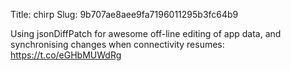 Title: chirp
Slug: 9b707ae8aee9fa7196011295b3fc64b9

Using jsonDiffPatch for awesome off-line editing of app data, and synchronising changes when connectivity resumes: <a href="https://t.co/eGHbMUWdRg">https://t.co/eGHbMUWdRg</a>
